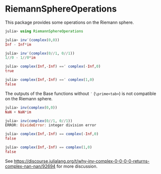 # RiemannSphereOperations

This package provides some operations on the Riemann sphere.

```julia
julia> using RiemannSphereOperations

julia> inv′(complex(0,0))
Inf - Inf*im

julia> inv′(complex(0//1, 0//1))
1//0 - 1//0*im

julia> complex(Inf,-Inf) ==′ complex(-Inf,0)
true

julia> complex(Inf,-Inf) ==′ complex(1,0)
false
```

The outputs of the Base functions without `′` (`\prime<tab>`) is not compatible on the Riemann sphere.

```julia
julia> inv(complex(0,0))
NaN + NaN*im

julia> inv(complex(0//1, 0//1))
ERROR: DivideError: integer division error

julia> complex(Inf,-Inf) == complex(-Inf,0)
false

julia> complex(Inf,-Inf) == complex(1,0)
false
```

See https://discourse.julialang.org/t/why-inv-complex-0-0-0-0-returns-complex-nan-nan/92694 for more discussion.
